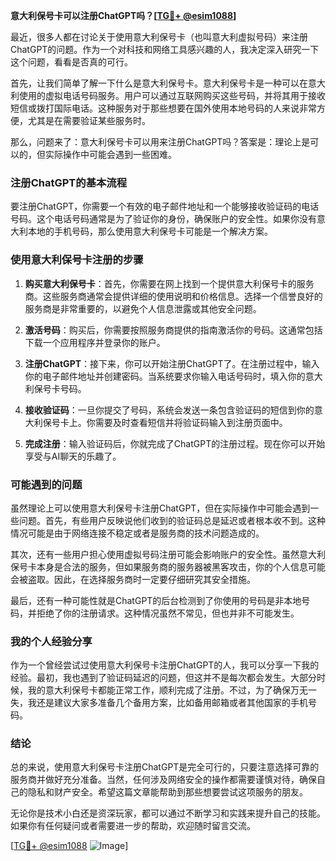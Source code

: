 **意大利保号卡可以注册ChatGPT吗？[[TG💪+ @esim1088](https://t.me/s/esim1088)]**

最近，很多人都在讨论关于使用意大利保号卡（也叫意大利虚拟号码）来注册ChatGPT的问题。作为一个对科技和网络工具感兴趣的人，我决定深入研究一下这个问题，看看是否真的可行。

首先，让我们简单了解一下什么是意大利保号卡。意大利保号卡是一种可以在意大利使用的虚拟电话号码服务。用户可以通过互联网购买这些号码，并将其用于接收短信或拨打国际电话。这种服务对于那些想要在国外使用本地号码的人来说非常方便，尤其是在需要验证某些服务时。

那么，问题来了：意大利保号卡可以用来注册ChatGPT吗？答案是：理论上是可以的，但实际操作中可能会遇到一些困难。

### 注册ChatGPT的基本流程

要注册ChatGPT，你需要一个有效的电子邮件地址和一个能够接收验证码的电话号码。这个电话号码通常是为了验证你的身份，确保账户的安全性。如果你没有意大利本地的手机号码，那么使用意大利保号卡可能是一个解决方案。

### 使用意大利保号卡注册的步骤

1. **购买意大利保号卡**：首先，你需要在网上找到一个提供意大利保号卡的服务商。这些服务商通常会提供详细的使用说明和价格信息。选择一个信誉良好的服务商是非常重要的，以避免个人信息泄露或其他安全问题。

2. **激活号码**：购买后，你需要按照服务商提供的指南激活你的号码。这通常包括下载一个应用程序并登录你的账户。

3. **注册ChatGPT**：接下来，你可以开始注册ChatGPT了。在注册过程中，输入你的电子邮件地址并创建密码。当系统要求你输入电话号码时，填入你的意大利保号卡号码。

4. **接收验证码**：一旦你提交了号码，系统会发送一条包含验证码的短信到你的意大利保号卡上。你需要及时查看短信并将验证码输入到注册页面中。

5. **完成注册**：输入验证码后，你就完成了ChatGPT的注册过程。现在你可以开始享受与AI聊天的乐趣了。

### 可能遇到的问题

虽然理论上可以使用意大利保号卡注册ChatGPT，但在实际操作中可能会遇到一些问题。首先，有些用户反映说他们收到的验证码总是延迟或者根本收不到。这种情况可能是由于网络连接不稳定或者是服务商的技术问题造成的。

其次，还有一些用户担心使用虚拟号码注册可能会影响账户的安全性。虽然意大利保号卡本身是合法的服务，但如果服务商的服务器被黑客攻击，你的个人信息可能会被盗取。因此，在选择服务商时一定要仔细研究其安全措施。

最后，还有一种可能性就是ChatGPT的后台检测到了你使用的号码是非本地号码，并拒绝了你的注册请求。这种情况虽然不常见，但也并非不可能发生。

### 我的个人经验分享

作为一个曾经尝试过使用意大利保号卡注册ChatGPT的人，我可以分享一下我的经验。最初，我也遇到了验证码延迟的问题，但这并不是每次都会发生。大部分时候，我的意大利保号卡都能正常工作，顺利完成了注册。不过，为了确保万无一失，我还是建议大家多准备几个备用方案，比如备用邮箱或者其他国家的手机号码。

### 结论

总的来说，使用意大利保号卡注册ChatGPT是完全可行的，只要注意选择可靠的服务商并做好充分准备。当然，任何涉及网络安全的操作都需要谨慎对待，确保自己的隐私和财产安全。希望这篇文章能帮助到那些想要尝试这项服务的朋友。

无论你是技术小白还是资深玩家，都可以通过不断学习和实践来提升自己的技能。如果你有任何疑问或者需要进一步的帮助，欢迎随时留言交流。

[[TG💪+ @esim1088](https://t.me/s/esim1088) ![Image](https://i.postimg.cc/4NQfJmqS/Snipaste-2025-05-13-00-14-12.png)]